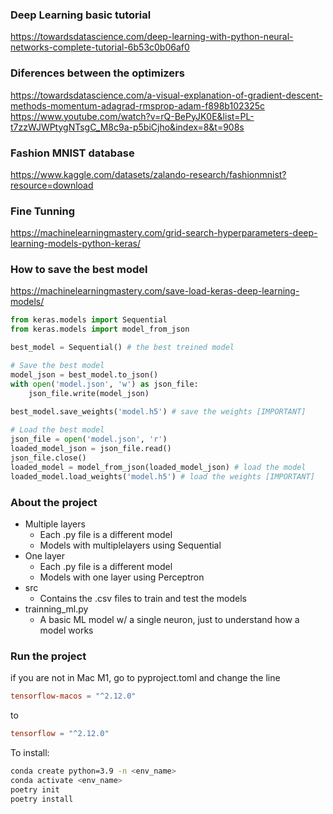 ### Deep Learning basic tutorial
https://towardsdatascience.com/deep-learning-with-python-neural-networks-complete-tutorial-6b53c0b06af0

### Diferences between the optimizers
https://towardsdatascience.com/a-visual-explanation-of-gradient-descent-methods-momentum-adagrad-rmsprop-adam-f898b102325c
https://www.youtube.com/watch?v=rQ-BePyJK0E&list=PL-t7zzWJWPtygNTsgC_M8c9a-p5biCjho&index=8&t=908s

### Fashion MNIST database
https://www.kaggle.com/datasets/zalando-research/fashionmnist?resource=download

### Fine Tunning
https://machinelearningmastery.com/grid-search-hyperparameters-deep-learning-models-python-keras/

### How to save the best model
https://machinelearningmastery.com/save-load-keras-deep-learning-models/

```python
from keras.models import Sequential
from keras.models import model_from_json

best_model = Sequential() # the best treined model

# Save the best model
model_json = best_model.to_json()
with open('model.json', 'w') as json_file:
    json_file.write(model_json)
    
best_model.save_weights('model.h5') # save the weights [IMPORTANT]

# Load the best model
json_file = open('model.json', 'r')
loaded_model_json = json_file.read()
json_file.close()
loaded_model = model_from_json(loaded_model_json) # load the model
loaded_model.load_weights('model.h5') # load the weights [IMPORTANT]
```


### About the project
* Multiple layers
  * Each .py file is a different model 
  * Models with multiplelayers using Sequential
* One layer
  * Each .py file is a different model
  * Models with one layer using Perceptron
* src
  * Contains the .csv files to train and test the models
* trainning_ml.py
  * A basic ML model w/ a single neuron, just to understand how a model works

### Run the project
if you are not in Mac M1, go to pyproject.toml and change the line
```toml
tensorflow-macos = "^2.12.0"
```
to
```toml
tensorflow = "^2.12.0"
```

To install:
```bash
conda create python=3.9 -n <env_name>
conda activate <env_name>
poetry init
poetry install
```
